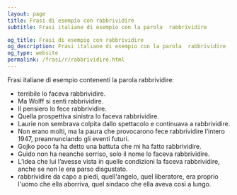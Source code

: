 ```yaml
---
layout: page
title: Frasi di esempio con rabbrividire 
subtitle: Frasi italiane di esempio con la parola  rabbrividire

og_title: Frasi di esempio con rabbrividire 
og_description: Frasi italiane di esempio con la parola  rabbrividire
og_type: website
permalink: /frasi/r/rabbrividire.html
---
```


Frasi italiane di esempio contenenti la parola rabbrividire:


- terribile lo faceva rabbrividire.
- Ma Wolff si sentì rabbrividire.
- Il pensiero lo fece rabbrividire.
- Quella prospettiva sinistra lo faceva rabbrividire.
- Laurie non sembrava colpita dallo spettacolo e continuava a rabbrividire.
- Non erano molti, ma la paura che provocarono fece rabbrividire l’intero 1947, preannunciando gli eventi futuri.
- Gojko poco fa ha detto una battuta che mi ha fatto rabbrividire.
- Guido non ha neanche sorriso, solo il nome lo faceva rabbrividire.
- L’idea che lui l’avesse vista in quelle condizioni la faceva rabbrividire, anche se non le era parso disgustato.
- rabbrividire da capo a piedi, quell'angelo, quel liberatore, era proprio l'uomo che ella aborriva, quel sindaco che ella aveva così a lungo.
